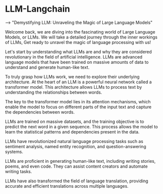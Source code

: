 # LLM-Langchain

--> "Demystifying LLM: Unraveling the Magic of Large Language Models"

Welcome back, we are diving into the fascinating world of Large Language Models, or LLMs. We will take a detailed journey through the inner workings of LLMs, Get ready to unravel the magic of language processing with us!

Let's start by understanding what LLMs are and why they are considered revolutionary in the field of artificial intelligence. LLMs are advanced language models that have been trained on massive amounts of data to understand and generate human-like text.

To truly grasp how LLMs work, we need to explore their underlying architecture. At the heart of an LLM is a powerful neural network called a transformer model. This architecture allows LLMs to process text by understanding the relationships between words.

The key to the transformer model lies in its attention mechanisms, which enable the model to focus on different parts of the input text and capture the dependencies between words.

LLMs are trained on massive datasets, and the training objective is to predict the next word in a given sequence. This process allows the model to learn the statistical patterns and dependencies present in the data.

LLMs have revolutionized natural language processing tasks such as sentiment analysis, named entity recognition, and question-answering systems.

LLMs are proficient in generating human-like text, including writing stories, poems, and even code. They can assist content creators and automate writing tasks.

LLMs have also transformed the field of language translation, providing accurate and efficient translations across multiple languages.
